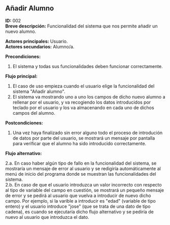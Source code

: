 ## Añadir Alumno

**ID:** 002   
**Breve descripción:** Funcionalidad del sistema que nos permite añadir un nuevo alumno.


**Actores principales:** Usuario.  
**Actores secundarios:** Alumno/a.

**Precondiciones:**

1. El sistema y todas sus funcionalidades deben funcionar correctamente.



**Flujo principal:**

1. El caso de uso empieza cuando el usuario elige la funcionalidad del sistema "Añadir alumno".
2. El sistema va mostrando uno a uno los campos de dicho nuevo alumno a rellenar por el usuario, y va recogiendo los datos introducidos por teclado por el usuario y los va almacenando en cada uno de dichos campos del alumno.


**Postcondiciones:**

1. Una vez haya finalizado sin error alguno todo el proceso de introdución de datos por parte del usuario, se mostrará un mensaje por pantalla para verificar que el alumno ha sido introducido correctamente.


**Flujo alternativo:**    

2.a. En caso haber algún tipo de fallo en la funcionalidad del sistema, se mostraría un mensaje de error al usuario y se redigiría automáticamente al menú de inicio del programa donde se muestran las funcionalidades del sistema.  
2.b. En caso de que el usuario introduzca un valor incorrecto con respecto al tipo de variable del campo en cuestión, se mostrará un pequeño mensaje de error y se pedirá al usuario que vuelva a introducir de nuevo dicho campo. Por ejemplo, si la varible a introducir es "edad" (variable de tipo entero) y el usuario introduce "jose" (que se trata de una dato de tipo cadena), es cuando se ejecutaría dicho flujo alternativo y se pediría de nuevo al usuario que introduzca el dato.